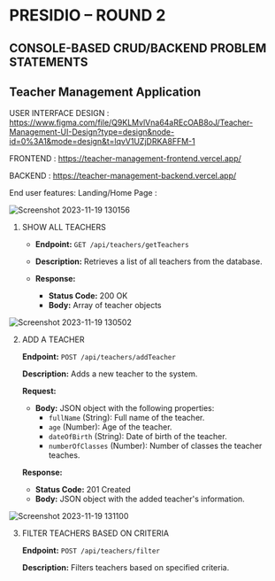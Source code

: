 
# PRESIDIO – ROUND 2
## CONSOLE-BASED CRUD/BACKEND PROBLEM STATEMENTS

## Teacher Management Application


USER INTERFACE DESIGN : https://www.figma.com/file/Q9KLMvlVna64aREcOAB8oJ/Teacher-Management-UI-Design?type=design&node-id=0%3A1&mode=design&t=lqvV1UZjDRKA8FFM-1

FRONTEND : https://teacher-management-frontend.vercel.app/

BACKEND : https://teacher-management-backend.vercel.app/

End user features:
Landing/Home Page : 
 
 ![Screenshot 2023-11-19 130156](https://github.com/premkumar-110/teacher_management/assets/122764871/91ee360e-491d-4e76-874b-3f50bb5d46bd)
        
1. SHOW ALL TEACHERS

   - **Endpoint:** `GET /api/teachers/getTeachers`
   
   - **Description:** Retrieves a list of all teachers from the database.
   
   - **Response:**
     - **Status Code:** 200 OK
     - **Body:** Array of teacher objects

              
![Screenshot 2023-11-19 130502](https://github.com/premkumar-110/teacher_management/assets/122764871/e3e7b2b1-4719-4fb4-b7c5-16d076a72ffb)

2. ADD A TEACHER

   **Endpoint:** `POST /api/teachers/addTeacher`
   
   **Description:** Adds a new teacher to the system.
   
   **Request:**
     - **Body:** JSON object with the following properties:
       - `fullName` (String): Full name of the teacher.
       - `age` (Number): Age of the teacher.
       - `dateOfBirth` (String): Date of birth of the teacher.
       - `numberOfClasses` (Number): Number of classes the teacher teaches.
   
   **Response:**
     - **Status Code:** 201 Created
     - **Body:** JSON object with the added teacher's information.


![Screenshot 2023-11-19 131100](https://github.com/premkumar-110/teacher_management/assets/122764871/3a908a38-306a-41ff-b95c-8b272badb821)

3. FILTER TEACHERS BASED ON CRITERIA

   **Endpoint:** `POST /api/teachers/filter`
   
   **Description:** Filters teachers based on specified criteria.

